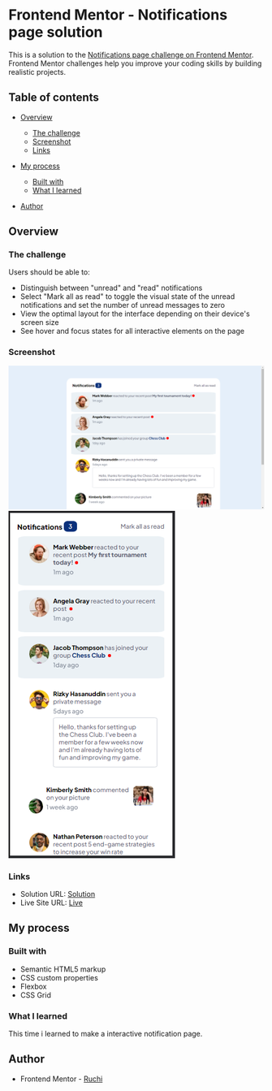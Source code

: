 # Frontend Mentor - Notifications page solution

This is a solution to the [Notifications page challenge on Frontend Mentor](https://www.frontendmentor.io/challenges/notifications-page-DqK5QAmKbC). Frontend Mentor challenges help you improve your coding skills by building realistic projects. 

## Table of contents

- [Overview](#overview)
  - [The challenge](#the-challenge)
  - [Screenshot](#screenshot)
  - [Links](#links)
- [My process](#my-process)
  - [Built with](#built-with)
  - [What I learned](#what-i-learned)

- [Author](#author)




## Overview

### The challenge

Users should be able to:

- Distinguish between "unread" and "read" notifications
- Select "Mark all as read" to toggle the visual state of the unread notifications and set the number of unread messages to zero
- View the optimal layout for the interface depending on their device's screen size
- See hover and focus states for all interactive elements on the page

### Screenshot

![](./Screenshot%20(21).png)
![](./Screenshot%20(22).png)



### Links

- Solution URL: [Solution](https://github.com/kurokurotho/notificatioin.github.io.git)
- Live Site URL: [Live](https://kurokurotho.github.io/notificatioin.github.io/#)

## My process

### Built with

- Semantic HTML5 markup
- CSS custom properties
- Flexbox
- CSS Grid

### What I learned

This time i learned to make a interactive notification page.

## Author

- Frontend Mentor - [Ruchi](https://www.frontendmentor.io/profile/kurokurotho)




